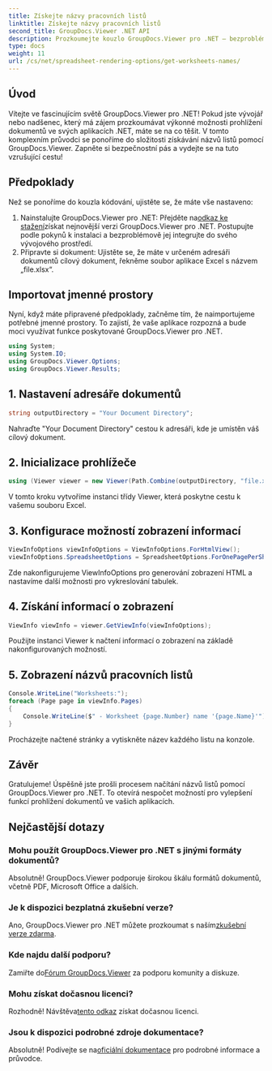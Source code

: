 ```yaml
---
title: Získejte názvy pracovních listů
linktitle: Získejte názvy pracovních listů
second_title: GroupDocs.Viewer .NET API
description: Prozkoumejte kouzlo GroupDocs.Viewer pro .NET – bezproblémově integrujte zobrazování dokumentů do svých aplikací. Vyzkoušejte bezplatnou zkušební verzi nyní!
type: docs
weight: 11
url: /cs/net/spreadsheet-rendering-options/get-worksheets-names/
---
```

## Úvod
Vítejte ve fascinujícím světě GroupDocs.Viewer pro .NET! Pokud jste vývojář nebo nadšenec, který má zájem prozkoumávat výkonné možnosti prohlížení dokumentů ve svých aplikacích .NET, máte se na co těšit. V tomto komplexním průvodci se ponoříme do složitosti získávání názvů listů pomocí GroupDocs.Viewer. Zapněte si bezpečnostní pás a vydejte se na tuto vzrušující cestu!
## Předpoklady
Než se ponoříme do kouzla kódování, ujistěte se, že máte vše nastaveno:
1.  Nainstalujte GroupDocs.Viewer pro .NET: Přejděte na[odkaz ke stažení](https://releases.groupdocs.com/viewer/net/)získat nejnovější verzi GroupDocs.Viewer pro .NET. Postupujte podle pokynů k instalaci a bezproblémově jej integrujte do svého vývojového prostředí.
2. Připravte si dokument: Ujistěte se, že máte v určeném adresáři dokumentů cílový dokument, řekněme soubor aplikace Excel s názvem „file.xlsx“.
## Importovat jmenné prostory
Nyní, když máte připravené předpoklady, začněme tím, že naimportujeme potřebné jmenné prostory. To zajistí, že vaše aplikace rozpozná a bude moci využívat funkce poskytované GroupDocs.Viewer pro .NET.
```csharp
using System;
using System.IO;
using GroupDocs.Viewer.Options;
using GroupDocs.Viewer.Results;
```
## 1. Nastavení adresáře dokumentů
```csharp
string outputDirectory = "Your Document Directory";
```
Nahraďte "Your Document Directory" cestou k adresáři, kde je umístěn váš cílový dokument.
## 2. Inicializace prohlížeče
```csharp
using (Viewer viewer = new Viewer(Path.Combine(outputDirectory, "file.xlsx")))
```
V tomto kroku vytvoříme instanci třídy Viewer, která poskytne cestu k vašemu souboru Excel.
## 3. Konfigurace možností zobrazení informací
```csharp
ViewInfoOptions viewInfoOptions = ViewInfoOptions.ForHtmlView();
viewInfoOptions.SpreadsheetOptions = SpreadsheetOptions.ForOnePagePerSheet();
```
Zde nakonfigurujeme ViewInfoOptions pro generování zobrazení HTML a nastavíme další možnosti pro vykreslování tabulek.
## 4. Získání informací o zobrazení
```csharp
ViewInfo viewInfo = viewer.GetViewInfo(viewInfoOptions);
```
Použijte instanci Viewer k načtení informací o zobrazení na základě nakonfigurovaných možností.
## 5. Zobrazení názvů pracovních listů
```csharp
Console.WriteLine("Worksheets:");
foreach (Page page in viewInfo.Pages)
{
    Console.WriteLine($" - Worksheet {page.Number} name '{page.Name}'");
}
```
Procházejte načtené stránky a vytiskněte název každého listu na konzole.
## Závěr
Gratulujeme! Úspěšně jste prošli procesem načítání názvů listů pomocí GroupDocs.Viewer pro .NET. To otevírá nespočet možností pro vylepšení funkcí prohlížení dokumentů ve vašich aplikacích.
## Nejčastější dotazy
### Mohu použít GroupDocs.Viewer pro .NET s jinými formáty dokumentů?
Absolutně! GroupDocs.Viewer podporuje širokou škálu formátů dokumentů, včetně PDF, Microsoft Office a dalších.
### Je k dispozici bezplatná zkušební verze?
 Ano, GroupDocs.Viewer pro .NET můžete prozkoumat s naším[zkušební verze zdarma](https://releases.groupdocs.com/).
### Kde najdu další podporu?
 Zamiřte do[Fórum GroupDocs.Viewer](https://forum.groupdocs.com/c/viewer/9) za podporu komunity a diskuze.
### Mohu získat dočasnou licenci?
 Rozhodně! Návštěva[tento odkaz](https://purchase.groupdocs.com/temporary-license/) získat dočasnou licenci.
### Jsou k dispozici podrobné zdroje dokumentace?
 Absolutně! Podívejte se na[oficiální dokumentace](https://reference.groupdocs.com/viewer/net/) pro podrobné informace a průvodce.